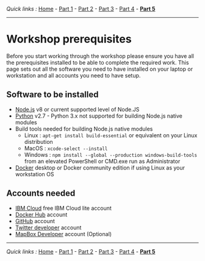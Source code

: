 *Quick links :*
[Home](/README.md) - [Part 1](../part1/README.md) - [Part 2](../part2/README.md) - [Part 3](../part3/README.md) - [Part 4](../part4/README.md) - [**Part 5**](../part5/README.md)
***

# Workshop prerequisites

Before you start working through the workshop please ensure you have all the prerequisites installed to be able to complete the required work.  This page sets out all the software you need to have installed on your laptop or workstation and all accounts you need to have setup.

## Software to be installed

- [Node.js](https://nodejs.org/en/) v8 or current supported level of Node.JS
- [Python]() v2.7 - Python 3.x not supported for building Node.js native modules
- Build tools needed for building Node.js native modules
  - Linux : `apt-get install build-essential` or equivalent on your Linux distribution
  - MacOS : `xcode-select --install`
  - Windows : `npm install --global --production windows-build-tools` from an elevated PowerShell or CMD.exe run as Administrator
- [Docker](https://www.docker.com) desktop or Docker community edition if using Linux as your workstation OS

## Accounts needed

- [IBM Cloud](https://cloud.ibm.com) free IBM Cloud lite account
- [Docker Hub](https://hub.docker.com) account
- [GitHub](https://github.com) account
- [Twitter developer](https://developer.twitter.com) account
- [MapBox Developer](https://www.mapbox.com/developer-network/#join_dev_net) account (Optional)

***
*Quick links :*
[Home](/README.md) - [Part 1](../part1/README.md) - [Part 2](../part2/README.md) - [Part 3](../part3/README.md) - [Part 4](../part4/README.md) - [**Part 5**](../part5/README.md)

